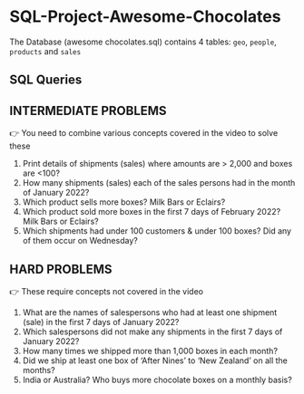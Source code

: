 # SQL-Project-Awesome-Chocolates

 The Database (awesome chocolates.sql) contains 4 tables: `geo`, `people`, `products` and `sales`

## SQL Queries



## INTERMEDIATE PROBLEMS 
👉 You need to combine various concepts covered in the video to solve these

1. Print details of shipments (sales) where amounts are > 2,000 and boxes are <100? 
2. How many shipments (sales) each of the sales persons had in the month of January 2022?
3. Which product sells more boxes? Milk Bars or Eclairs?
4. Which product sold more boxes in the first 7 days of February 2022? Milk Bars or Eclairs?
5. Which shipments had under 100 customers & under 100 boxes? Did any of them occur on Wednesday?

## HARD PROBLEMS 
👉 These require concepts not covered in the video

1. What are the names of salespersons who had at least one shipment (sale) in the first 7 days of January 2022?
2. Which salespersons did not make any shipments in the first 7 days of January 2022?
3. How many times we shipped more than 1,000 boxes in each month?
4. Did we ship at least one box of ‘After Nines’ to ‘New Zealand’ on all the months?
5. India or Australia? Who buys more chocolate boxes on a monthly basis?

